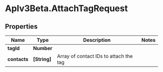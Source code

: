 # ApIv3Beta.AttachTagRequest

## Properties

Name | Type | Description | Notes
------------ | ------------- | ------------- | -------------
**tagId** | **Number** |  | 
**contacts** | **[String]** | Array of contact IDs to attach the tag | 


